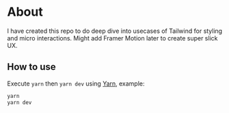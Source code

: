 # About

I have created this repo to do deep dive into usecases of Tailwind for styling and micro interactions. Might add Framer Motion later to create super slick UX.

## How to use

Execute `yarn` then `yarn dev` using [Yarn](https://yarnpkg.com/lang/en/docs/cli/create/), example:

```bash
yarn
yarn dev
```
